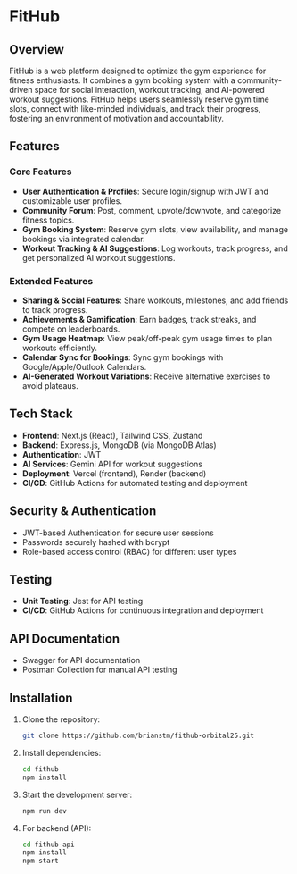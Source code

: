 # FitHub

## Overview

FitHub is a web platform designed to optimize the gym experience for fitness enthusiasts. It combines a gym booking system with a community-driven space for social interaction, workout tracking, and AI-powered workout suggestions. FitHub helps users seamlessly reserve gym time slots, connect with like-minded individuals, and track their progress, fostering an environment of motivation and accountability.

## Features

### Core Features

- **User Authentication & Profiles**: Secure login/signup with JWT and customizable user profiles.
- **Community Forum**: Post, comment, upvote/downvote, and categorize fitness topics.
- **Gym Booking System**: Reserve gym slots, view availability, and manage bookings via integrated calendar.
- **Workout Tracking & AI Suggestions**: Log workouts, track progress, and get personalized AI workout suggestions.

### Extended Features

- **Sharing & Social Features**: Share workouts, milestones, and add friends to track progress.
- **Achievements & Gamification**: Earn badges, track streaks, and compete on leaderboards.
- **Gym Usage Heatmap**: View peak/off-peak gym usage times to plan workouts efficiently.
- **Calendar Sync for Bookings**: Sync gym bookings with Google/Apple/Outlook Calendars.
- **AI-Generated Workout Variations**: Receive alternative exercises to avoid plateaus.

## Tech Stack

- **Frontend**: Next.js (React), Tailwind CSS, Zustand
- **Backend**: Express.js, MongoDB (via MongoDB Atlas)
- **Authentication**: JWT
- **AI Services**: Gemini API for workout suggestions
- **Deployment**: Vercel (frontend), Render (backend)
- **CI/CD**: GitHub Actions for automated testing and deployment

## Security & Authentication

- JWT-based Authentication for secure user sessions
- Passwords securely hashed with bcrypt
- Role-based access control (RBAC) for different user types

## Testing

- **Unit Testing**: Jest for API testing
- **CI/CD**: GitHub Actions for continuous integration and deployment

## API Documentation

- Swagger for API documentation
- Postman Collection for manual API testing

## Installation

1. Clone the repository:
   ```bash
   git clone https://github.com/brianstm/fithub-orbital25.git
   ```
2. Install dependencies:
   ```bash
   cd fithub
   npm install
   ```
3. Start the development server:
   ```bash
   npm run dev
   ```
4. For backend (API):
   ```bash
   cd fithub-api
   npm install
   npm start
   ```
